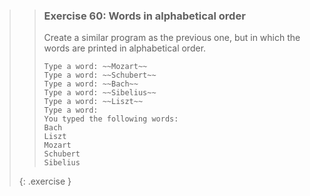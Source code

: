 >> ### Exercise 60: Words in alphabetical order
>> 
>> Create a similar program as the previous one, but in which the words are printed in alphabetical order.
>> 
>>```output
>> Type a word: ~~Mozart~~
>> Type a word: ~~Schubert~~
>> Type a word: ~~Bach~~
>> Type a word: ~~Sibelius~~
>> Type a word: ~~Liszt~~
>> Type a word:
>> You typed the following words:
>> Bach
>> Liszt
>> Mozart
>> Schubert
>> Sibelius
>>```
>>
>{: .exercise }